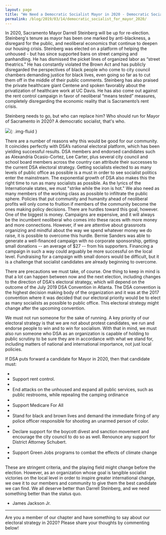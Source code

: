 ```yaml
---
layout: page
title: "We Need a Democratic Socialist Mayor in 2020 - Democratic Socialists of America, Sacramento"
permalink: /blog/2019/03/14/democratic_socialist_for_mayor_2020/
---
```


In 2020, Sacramento Mayor Darrell Steinberg will be up for re-election. Steinberg's tenure as mayor has been one marked by anti-blackness, a disregard for the public, and neoliberal economics that continue to deepen our housing crisis. Steinberg was elected on a platform of helping the unhoused - but has since supported bans on street camping and panhandling. He has dismissed the picket lines of organized labor as “street theatrics.” He has constantly violated the Brown Act and has publicly disregarded the perspectives of black people who come to city council chambers demanding justice for black lives, even going so far as to cut them off in the middle of their public comments. Steinberg has also praised the private healthcare giant Centene and spoken favorably about the privatization of healthcare work at UC Davis. He has also come out against the rent control campaign in favor of neoliberal “means tested” measures, completely disregarding the economic reality that is Sacramento’s rent crisis.





Steinberg needs to go, but who can replace him? Who should run for Mayor of Sacramento in 2020? A democratic socialist, that's who.





![](/assets/images/sacramentodsa/pages/456/attachments/original/1549494258/CityHallRed.jpg){: .img-fluid }



There are a number of reasons why this would be good for our community. It coincides perfectly with DSA’s national electoral platform, which has been yielding successful results. DSA members and endorsed candidates such as Alexandria Ocasio-Cortez, Lee Carter, plus several city council and school board members across the country can attribute their successes to the current DSA electoral strategy. Getting socialists elected to as many levels of public office as possible is a must in order to see socialist politics enter the mainstream. The exponential growth of DSA also makes this the right time to run as many socialists as possible. As the lyrics of the Internationale states, we must "strike while the iron is hot." We also need as many members of the working class as possible to infiltrate the public sphere. Policies that put community and humanity ahead of neoliberal profits will only come to fruition if members of the community become the ones making policy decisions. There are hurdles toward this goal, however. One of the biggest is money. Campaigns are expensive, and it will always be the incumbent neoliberal who comes into these races with more money and more connections. However, if we are attentive about grassroots organizing and mindful about the way we spend whatever money we do raise, it is possible to overcome this hurdle. Bernie Sanders was able to generate a well-financed campaign with no corporate sponsorship, getting small donations -- an average of $27 -- from his supporters. Financing a campaign in such a way could arguably be more successful on the local level. Fundraising for a campaign with small donors would be difficult, but it is a challenge that socialist candidates are already beginning to overcome.



There are precautions we must take, of course. One thing to keep in mind is that a lot can happen between now and the next election, including changes to the direction of DSA's electoral strategy, which will depend on the outcome of the July 2019 DSA Convention in Atlanta. The DSA convention is the highest decision making body of the organization and it was at the 2017 convention where it was decided that our electoral priority would be to elect as many socialists as possible to public office. This electoral strategy might change after the upcoming convention.





We must not run someone for the sake of running. A key priority of our electoral strategy is that we are not about protest candidates, we run and endorse people to win and to win for socialism. With that in mind, we must also run someone who DSA as an organization is capable of holding to public scrutiny to be sure they are in accordance with what we stand for, including matters of national and international importance, not just local policies.





If DSA puts forward a candidate for Mayor in 2020, then that candidate must:



* 
*  Support rent control.
* 
*  End attacks on the unhoused and expand all public services, such as public restrooms, while repealing the camping ordinance
* 
*  Support Medicare For All
* 
*  Stand for black and brown lives and demand the immediate firing of any police officer responsible for shooting an unarmed person of color.
* 
*  Declare support for the boycott divest and sanction movement and encourage the city council to do so as well. Renounce any support for District Attorney Schubert.
* 
*  Support Green Jobs programs to combat the effects of climate change
* 



These are stringent criteria, and the playing field might change before the election. However, as an organization whose goal is tangible socialist victories on the local level in order to inspire greater international change, we owe it to our members and community to give them the best candidate we can find. We all deserve better than Darrell Steinberg, and we need something better than the status quo.





- James Jackson Jr.





---





Are you a member of our chapter and have something to say about our electoral strategy in 2020? Please share your thoughts by commenting below!
